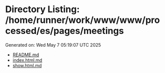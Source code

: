 # Directory Listing: /home/runner/work/www/www/processed/es/pages/meetings
Generated on: Wed May  7 05:19:07 UTC 2025

- [README.md](README.md)
- [index.html.md](index.html.md)
- [show.html.md](show.html.md)
